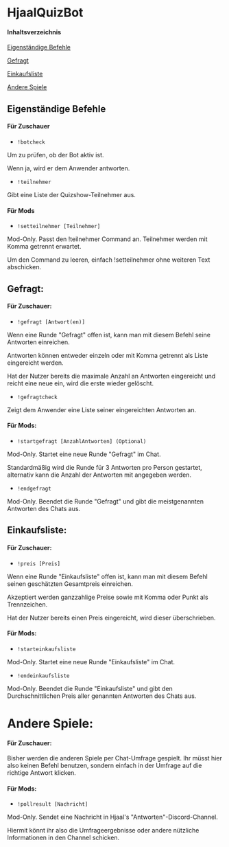 # HjaalQuizBot

#### Inhaltsverzeichnis
[Eigenständige Befehle](#Eigenständige)

[Gefragt](#Gefragt)

[Einkaufsliste](#Einkaufsliste)

[Andere Spiele](#Andere)

## Eigenständige Befehle

#### Für Zuschauer

* `!botcheck`

Um zu prüfen, ob der Bot aktiv ist.

Wenn ja, wird er dem Anwender antworten.

* `!teilnehmer`

Gibt eine Liste der Quizshow-Teilnehmer aus.

#### Für Mods

* `!setteilnehmer [Teilnehmer]`

Mod-Only. Passt den !teilnehmer Command an. Teilnehmer werden mit Komma getrennt erwartet.

Um den Command zu leeren, einfach !setteilnehmer ohne weiteren Text abschicken.

## Gefragt:

#### Für Zuschauer:

* `!gefragt [Antwort(en)]`

Wenn eine Runde "Gefragt" offen ist, kann man mit diesem Befehl seine Antworten einreichen.

Antworten können entweder einzeln oder mit Komma getrennt als Liste eingereicht werden.

Hat der Nutzer bereits die maximale Anzahl an Antworten eingereicht und reicht eine neue ein, wird die erste wieder gelöscht.

* `!gefragtcheck`

Zeigt dem Anwender eine Liste seiner eingereichten Antworten an.

#### Für Mods:

* `!startgefragt [AnzahlAntworten] (Optional)`

Mod-Only. Startet eine neue Runde "Gefragt" im Chat. 

Standardmäßig wird die Runde für 3 Antworten pro Person gestartet, alternativ kann die Anzahl der Antworten mit angegeben werden.

* `!endgefragt`

Mod-Only. Beendet die Runde "Gefragt" und gibt die meistgenannten Antworten des Chats aus.

## Einkaufsliste:

#### Für Zuschauer:

* `!preis [Preis]`

Wenn eine Runde "Einkaufsliste" offen ist, kann man mit diesem Befehl seinen geschätzten Gesamtpreis einreichen.

Akzeptiert werden ganzzahlige Preise sowie mit Komma oder Punkt als Trennzeichen.

Hat der Nutzer bereits einen Preis eingereicht, wird dieser überschrieben.

#### Für Mods:

* `!starteinkaufsliste`

Mod-Only. Startet eine neue Runde "Einkaufsliste" im Chat.

* `!endeinkaufsliste`

Mod-Only. Beendet die Runde "Einkaufsliste" und gibt den Durchschnittlichen Preis aller genannten Antworten des Chats aus.

# Andere Spiele:

#### Für Zuschauer:

Bisher werden die anderen Spiele per Chat-Umfrage gespielt. Ihr müsst hier also keinen Befehl benutzen, sondern einfach in der Umfrage auf die richtige Antwort klicken.

#### Für Mods:

* `!pollresult [Nachricht]`

Mod-Only. Sendet eine Nachricht in Hjaal's "Antworten"-Discord-Channel.

Hiermit könnt ihr also die Umfrageergebnisse oder andere nützliche Informationen in den Channel schicken.

